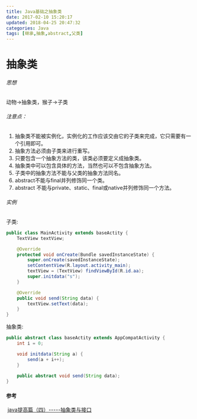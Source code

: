 ```yaml
---
title: Java基础之抽象类
date: 2017-02-10 15:20:17
updated: 2018-04-25 20:47:32categories: Java
tags: [继承,抽象,abstract,父类]
---
```

# 抽象类
###### 思想
动物->抽象类，猴子->子类
###### 注意点：
1. 抽象类不能被实例化，实例化的工作应该交由它的子类来完成，它只需要有一个引用即可。
2. 抽象方法必须由子类来进行重写。
3. 只要包含一个抽象方法的类，该类必须要定义成抽象类。
4. 抽象类中可以包含具体的方法，当然也可以不包含抽象方法。
5. 子类中的抽象方法不能与父类的抽象方法同名。
6. abstract不能与final并列修饰同一个类。
7. abstract 不能与private、static、final或native并列修饰同一个方法。
###### 实例

子类:

```java
public class MainActivity extends baseActity {
    TextView textView;

    @Override
    protected void onCreate(Bundle savedInstanceState) {
        super.onCreate(savedInstanceState);
        setContentView(R.layout.activity_main);
        textView = (TextView) findViewById(R.id.aa);
        super.initdata("s");
    }

    @Override
    public void send(String data) {
        textView.setText(data);
    }
}
```

抽象类:

```java
public abstract class baseActity extends AppCompatActivity {
    int i = 0;

    void initdata(String a) {
        send(a + i++);
    }
    
    public abstract void send(String data);
}
```

#### 参考

 [java提高篇（四）-----抽象类与接口](http://blog.csdn.net/chenssy/article/details/12858267)